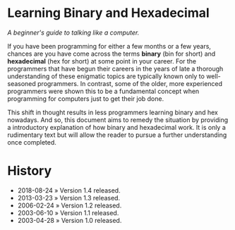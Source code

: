 # Learning Binary and Hexadecimal

_A beginner's guide to talking like a computer._

If you have been programming for either a few months or a few years, chances are you have come across the terms **binary** (bin for short) and **hexadecimal** (hex for short) at some point in your career. For the programmers that have begun their careers in the years of late a thorough understanding of these enigmatic topics are typically known only to well-seasoned programmers. In contrast, some of the older, more experienced programmers were shown this to be a fundamental concept when programming for computers just to get their job done.

This shift in thought results in less programmers learning binary and hex nowadays. And so, this document aims to remedy the situation by providing a introductory explanation of how binary and hexadecimal work. It is only a rudimentary text but will allow the reader to pursue a further understanding once completed.

# History

* 2018-08-24 &raquo; Version 1.4 released.
* 2013-03-23 &raquo; Version 1.3 released.
* 2006-02-24 &raquo; Version 1.2 released.
* 2003-06-10 &raquo; Version 1.1 released.
* 2003-04-28 &raquo; Version 1.0 released.
